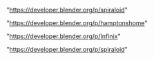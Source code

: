 "https://developer.blender.org/p/spiraloid"

 
"https://developer.blender.org/p/hamptonshome"


"https://developer.blender.org/p/Infinix"


"https://developer.blender.org/p/spiraloid"


 
